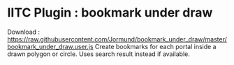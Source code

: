# IITC Plugin : bookmark under draw
Download : https://raw.githubusercontent.com/Jormund/bookmark_under_draw/master/bookmark_under_draw.user.js
Create bookmarks for each portal inside a drawn polygon or circle. Uses search result instead if available.
